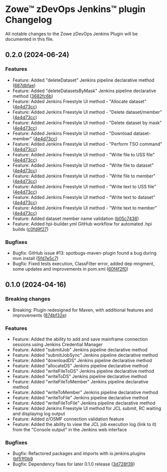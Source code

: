 # Zowe™ zDevOps Jenkins™ plugin Changelog

All notable changes to the Zowe zDevOps Jenkins Plugin will be documented in this file.

## 0.2.0 (2024-06-24)

### Features

* Feature: Added "deleteDataset" Jenkins pipeline declarative method ([687dbfae](https://github.com/zowe/zowe-zdevops-jenkins-plugin/commit/687dbfae))
* Feature: Added "deleteDatasetsByMask" Jenkins pipeline declarative method ([3682fc6b](https://github.com/zowe/zowe-zdevops-jenkins-plugin/commit/3682fc6b))
* Feature: Added Jenkins Freestyle UI method - "Allocate dataset" ([4e4d73cc](https://github.com/zowe/zowe-zdevops-jenkins-plugin/commit/4e4d73cc))
* Feature: Added Jenkins Freestyle UI method - "Delete dataset/member" ([4e4d73cc](https://github.com/zowe/zowe-zdevops-jenkins-plugin/commit/4e4d73cc))
* Feature: Added Jenkins Freestyle UI method - "Delete dataset by mask" ([4e4d73cc](https://github.com/zowe/zowe-zdevops-jenkins-plugin/commit/4e4d73cc))
* Feature: Added Jenkins Freestyle UI method - "Download dataset-member" ([4e4d73cc](https://github.com/zowe/zowe-zdevops-jenkins-plugin/commit/4e4d73cc))
* Feature: Added Jenkins Freestyle UI method - "Perform TSO command" ([4e4d73cc](https://github.com/zowe/zowe-zdevops-jenkins-plugin/commit/4e4d73cc))
* Feature: Added Jenkins Freestyle UI method - "Write file to USS file" ([4e4d73cc](https://github.com/zowe/zowe-zdevops-jenkins-plugin/commit/4e4d73cc))
* Feature: Added Jenkins Freestyle UI method - "Write file to dataset" ([4e4d73cc](https://github.com/zowe/zowe-zdevops-jenkins-plugin/commit/4e4d73cc))
* Feature: Added Jenkins Freestyle UI method - "Write file to member" ([4e4d73cc](https://github.com/zowe/zowe-zdevops-jenkins-plugin/commit/4e4d73cc))
* Feature: Added Jenkins Freestyle UI method - "Write text to USS file" ([4e4d73cc](https://github.com/zowe/zowe-zdevops-jenkins-plugin/commit/4e4d73cc))
* Feature: Added Jenkins Freestyle UI method - "Write text to dataset" ([4e4d73cc](https://github.com/zowe/zowe-zdevops-jenkins-plugin/commit/4e4d73cc))
* Feature: Added Jenkins Freestyle UI method - "Write text to member" ([4e4d73cc](https://github.com/zowe/zowe-zdevops-jenkins-plugin/commit/4e4d73cc))
* Feature: Added dataset member name validation ([b05c7436](https://github.com/zowe/zowe-zdevops-jenkins-plugin/commit/b05c7436))
* Feature: Added hpi-builder.yml GitHub workflow for automated .hpi builds ([c0fd9f27](https://github.com/zowe/zowe-zdevops-jenkins-plugin/commit/c0fd9f27))

### Bugfixes

* Bugfix: GitHub issue #13: spotbugs-maven-plugin found a bug during mvn install ([5fd7e5c7](https://github.com/zowe/zowe-zdevops-jenkins-plugin/commit/5fd7e5c7))
* Bugfix: Fixed tests execution, ClassFilter error, added dep mngment, some updates and improvements in pom.xml ([60f4f2f0](https://github.com/zowe/zowe-zdevops-jenkins-plugin/commit/60f4f2f0))

## 0.1.0 (2024-04-16)

### Breaking changes

* Breaking: Plugin redesigned for Maven, with additional features and improvements ([874bf32e](https://github.com/jenkinsci/zdevops-plugin/commit/874bf32e))

### Features

* Feature: Added the ability to add and save mainframe connection sessions using Jenkins Credential Manager
* Feature: Added "submitJob" Jenkins pipeline declarative method
* Feature: Added "submitJobSync" Jenkins pipeline declarative method
* Feature: Added "downloadDS" Jenkins pipeline declarative method
* Feature: Added "allocateDS" Jenkins pipeline declarative method
* Feature: Added "writeFileToDS" Jenkins pipeline declarative method
* Feature: Added "writeToDS" Jenkins pipeline declarative method
* Feature: Added "writeFileToMember" Jenkins pipeline declarative method
* Feature: Added "writeToMember" Jenkins pipeline declarative method
* Feature: Added "writeToFile" Jenkins pipeline declarative method
* Feature: Added "writeFileToFile" Jenkins pipeline declarative method
* Feature: Added Jenkins Freestyle UI method for JCL submit, RC waiting and displaying log output
* Feature: Added z/OSMF connection validation feature
* Feature: Added the ability to view the JCL job execution log (link to it) from the "Console output" in the Jenkins web interface

### Bugfixes

* Bugfix: Refactored packages and imports with io.jenkins.plugins  ([bf51f0b9](https://github.com/jenkinsci/zdevops-plugin/commit/bf51f0b9)
* Bugfix: Dependency fixes for later 0.1.0 release ([3d728f39](https://github.com/jenkinsci/zdevops-plugin/commit/3d728f39))

